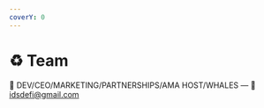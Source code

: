 ```yaml
---
coverY: 0
---
```


# ♻ Team

👋 DEV/CEO/MARKETING/PARTNERSHIPS/AMA HOST/WHALES — 💌 idsdefi@gmail.com
